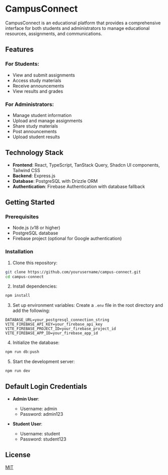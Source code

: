 # CampusConnect

CampusConnect is an educational platform that provides a comprehensive interface for both students and administrators to manage educational resources, assignments, and communications.

## Features

### For Students:
- View and submit assignments
- Access study materials
- Receive announcements
- View results and grades

### For Administrators:
- Manage student information
- Upload and manage assignments
- Share study materials
- Post announcements
- Upload student results

## Technology Stack

- **Frontend**: React, TypeScript, TanStack Query, Shadcn UI components, Tailwind CSS
- **Backend**: Express.js
- **Database**: PostgreSQL with Drizzle ORM
- **Authentication**: Firebase Authentication with database fallback

## Getting Started

### Prerequisites
- Node.js (v18 or higher)
- PostgreSQL database
- Firebase project (optional for Google authentication)

### Installation

1. Clone this repository:
```bash
git clone https://github.com/yourusername/campus-connect.git
cd campus-connect
```

2. Install dependencies:
```bash
npm install
```

3. Set up environment variables:
Create a `.env` file in the root directory and add the following:
```
DATABASE_URL=your_postgresql_connection_string
VITE_FIREBASE_API_KEY=your_firebase_api_key
VITE_FIREBASE_PROJECT_ID=your_firebase_project_id
VITE_FIREBASE_APP_ID=your_firebase_app_id
```

4. Initialize the database:
```bash
npm run db:push
```

5. Start the development server:
```bash
npm run dev
```

## Default Login Credentials

- **Admin User**:
  - Username: admin
  - Password: admin123

- **Student User**:
  - Username: student
  - Password: student123

## License

[MIT](LICENSE)
